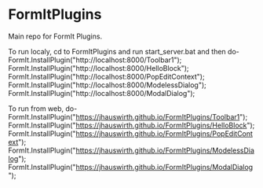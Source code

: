 # FormItPlugins
Main repo for FormIt Plugins.

To run localy, cd to FormItPlugins and run start_server.bat and then do-
FormIt.InstallPlugin("http://localhost:8000/Toolbar1");
FormIt.InstallPlugin("http://localhost:8000/HelloBlock");
FormIt.InstallPlugin("http://localhost:8000/PopEditContext");
FormIt.InstallPlugin("http://localhost:8000/ModelessDialog");
FormIt.InstallPlugin("http://localhost:8000/ModalDialog");

To run from web, do-
FormIt.InstallPlugin("https://jhauswirth.github.io/FormItPlugins/Toolbar1");
FormIt.InstallPlugin("https://jhauswirth.github.io/FormItPlugins/HelloBlock");
FormIt.InstallPlugin("https://jhauswirth.github.io/FormItPlugins/PopEditContext");
FormIt.InstallPlugin("https://jhauswirth.github.io/FormItPlugins/ModelessDialog");
FormIt.InstallPlugin("https://jhauswirth.github.io/FormItPlugins/ModalDialog");
